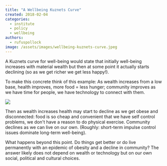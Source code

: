 ```yaml
---
title: "A Wellbeing Kuznets Curve"
created: 2018-02-04
categories: 
  - institute
  - policy
  - wellbeing
authors: 
  - rufuspollock
image: /assets/images/wellbeing-kuznets-curve.jpeg
---
```


A Kuznets curve for well-being would state that initially well-being increases with material wealth but then at some point it actually starts declining (so as we get richer we get less happy!).

To make this concrete think of this example: As wealth increases from a low base, health improves, more food = less hunger; community improves as we have time for people, we have technology to connect with them.

![](/assets/images/wellbeing-kuznets-curve-1024x577.jpeg)

Then as wealth increases health may start to decline as we get obese and disconnected: food is so cheap and convenient that we have self control problems, we don't have a reason to do physical exercise. Community declines as we can live on our own. (Roughly: short-term impulse control issues dominate long-term well-being).

What happens beyond this point. Do things get better or do live permanently with an epidemic of obesity and a decline in community? The answer likely does not depend on wealth or technology but on our own social, political and cultural choices.
